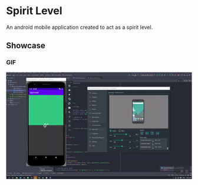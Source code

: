 # Spirit Level
An android mobile application created to act as a spirit level.

## Showcase
### GIF
![IMG](mockup/demo.gif)